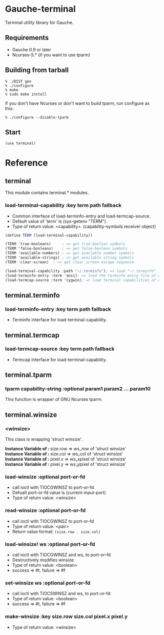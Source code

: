 # Gauche-terminal
Terminal utility library for Gauche.

## Requirements
* Gauche 0.9 or later
* Ncurses-5.\* (if you want to use tparm)

## Building from tarball
```shell
% ./DIST gen
% ./configure
% make
% sudo make install
```
    
If you don't have Ncurses or don't want to build tparm,
run configure as this:
```shell
% ./configure --disable-tparm
```

## Start
```scheme
(use terminal)
```

# Reference
## terminal
This module contains terminal.* modules.

### load-terminal-capability :key term path fallback
* Common interface of load-terminfo-entry and load-termcap-source.    
* Default value of 'term' is (sys-getenv "TERM").
* Type of return value: \<capability\>. (capability-symbols receiver object)

```scm
(define TERM (load-terminal-capability))

(TERM 'true-booleans)     ; => get true-boolean symbols
(TERM 'false-booleans)    ; => get false-boolean symbols
(TERM 'available-numbers) ; => get available number symbols
(TERM 'available-strings) ; => get available string symbols
(TERM 'clear-screen)  ; => get clear_screen escape sequence

(load-terminal-capability :path "~/.terminfo"); => load "~/.terminfo"
(load-terminfo-entry :term 'ansi); => load the terminfo entry file of ansi
(load-termcap-source :term 'cygwin); => load terminal capabilities of cygwin, from termcap source
```

## terminal.terminfo
### load-terminfo-entry :key term path fallback
* Terminfo interface for load-terminal-capability.


## terminal.termcap
### load-termcap-source :key term path fallback
* Termcap interface for load-terminal-capability.


## terminal.tparm
### tparm capability-string :optional param1 param2 ... param10
This function is wrapper of GNU Ncurses tparm.


## terminal.winsize
### \<winsize\>
This class is wrapping 'struct winsize'.    
    
**Instance Variable of <winsize>:** size.row => ws_row of 'struct winsize'    
**Instance Variable of <winsize>:** size.col => ws_col of 'struct winsize'    
**Instance Variable of <winsize>:** pixel.x  => ws_xpixel of 'struct winsize'    
**Instance Variable of <winsize>:** pixel.y  => ws_ypixel of 'struct winsize'    

### load-winsize :optional port-or-fd
* call ioctl with TIOCGWINSZ to port-or-fd
* Defualt port-or-fd value is (current-input-port)
* Type of return value: \<winsize\>

### read-winsize :optional port-or-fd
* call ioctl with TIOCGWINSZ to port-or-fd
* Type of return value: \<pair\>
* Return value format: ```(size.row . size.col)```

### load-winsize! ws :optional port-or-fd
* call ioctl with TIOCGWINSZ and ws, to port-or-fd
* Destructively modifies winsize
* Type of return value: \<boolean\>
* success => #t, failure => #f

### set-winsize ws :optional port-or-fd
* call ioctl with TIOCSWINSZ and ws, to port-or-fd
* Type of return value: \<boolean\>
* success => #t, failure => #f

### make-winsize :key size.row size.col pixel.x pixel.y
* Type of return value: \<winsize\>

